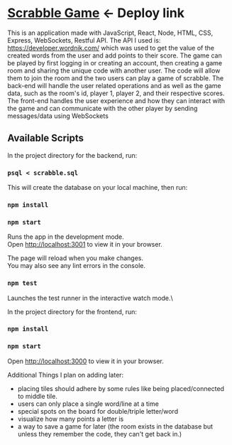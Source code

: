 # [Scrabble Game](https://scrabble-e3rs.onrender.com) <- Deploy link
This is an application made with JavaScript, React, Node, HTML, CSS, Express, WebSockets, Restful API. The API I used is: https://developer.wordnik.com/ which was used to get the value of the created words from the user and add points to their score.
The game can be played by first logging in or creating an account, then creating a game room and sharing the unique code with another user. The code will allow them to join the room and the two users can play a game of scrabble.
The back-end will handle the user related operations and as well as the game data, such as the room's id, player 1, player 2, and their respective scores. The front-end handles the user experience and how they can interact with the game and can communicate with the other player by sending messages/data using WebSockets

## Available Scripts

In the project directory for the backend, run:

### `psql < scrabble.sql`
This will create the database on your local machine, 
then run:

### `npm install`
### `npm start`

Runs the app in the development mode.\
Open [http://localhost:3001](http://localhost:3001) to view it in your browser.

The page will reload when you make changes.\
You may also see any lint errors in the console.

### `npm test`

Launches the test runner in the interactive watch mode.\

In the project directory for the frontend, run:

### `npm install`
### `npm start`
Open [http://localhost:3000](http://localhost:3000) to view it in your browser.

Additional Things I plan on adding later:
- placing tiles should adhere by some rules like being placed/connected to middle tile.
- users can only place a single word/line at a time
- special spots on the board for double/triple letter/word
- visualize how many points a letter is
- a way to save a game for later (the room exists in the database but unless they remember the code, they can't get back in.)
